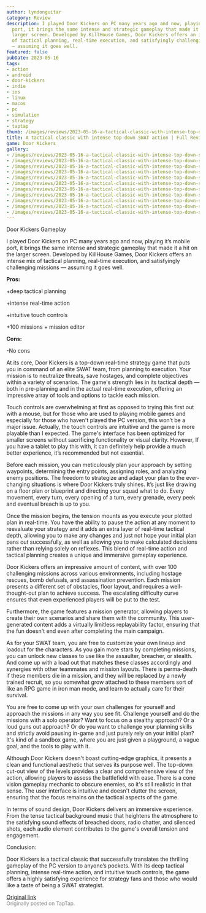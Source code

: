 ```yaml
---
author: lyndonguitar
category: Review
description: I played Door Kickers on PC many years ago and now, playing it’s mobile
  port, it brings the same intense and strategic gameplay that made it a hit on the
  larger screen. Developed by KillHouse Games, Door Kickers offers an intense mix
  of tactical planning, real-time execution, and satisfyingly challenging missions
  — assuming it goes well.
featured: false
pubDate: 2023-05-16
tags:
- action
- android
- door-kickers
- indie
- ios
- linux
- macos
- pc
- simulation
- strategy
- taptap
thumb: /images/reviews/2023-05-16-a-tactical-classic-with-intense-top-down-swat-action--full-review---door-kickers-0.avif
title: A tactical classic with intense top-down SWAT action | Full Review - Door Kickers
game: Door Kickers
gallery:
- /images/reviews/2023-05-16-a-tactical-classic-with-intense-top-down-swat-action--full-review---door-kickers-0.avif
- /images/reviews/2023-05-16-a-tactical-classic-with-intense-top-down-swat-action--full-review---door-kickers-1.avif
- /images/reviews/2023-05-16-a-tactical-classic-with-intense-top-down-swat-action--full-review---door-kickers-2.avif
- /images/reviews/2023-05-16-a-tactical-classic-with-intense-top-down-swat-action--full-review---door-kickers-3.avif
- /images/reviews/2023-05-16-a-tactical-classic-with-intense-top-down-swat-action--full-review---door-kickers-4.avif
- /images/reviews/2023-05-16-a-tactical-classic-with-intense-top-down-swat-action--full-review---door-kickers-5.avif
- /images/reviews/2023-05-16-a-tactical-classic-with-intense-top-down-swat-action--full-review---door-kickers-6.avif
- /images/reviews/2023-05-16-a-tactical-classic-with-intense-top-down-swat-action--full-review---door-kickers-7.avif
- /images/reviews/2023-05-16-a-tactical-classic-with-intense-top-down-swat-action--full-review---door-kickers-8.avif
- /images/reviews/2023-05-16-a-tactical-classic-with-intense-top-down-swat-action--full-review---door-kickers-9.avif
- /images/reviews/2023-05-16-a-tactical-classic-with-intense-top-down-swat-action--full-review---door-kickers-10.avif
---
```

Door Kickers
Gameplay

I played Door Kickers on PC many years ago and now, playing it’s mobile port, it brings the same intense and strategic gameplay that made it a hit on the larger screen. Developed by KillHouse Games, Door Kickers offers an intense mix of tactical planning, real-time execution, and satisfyingly challenging missions — assuming it goes well.


**Pros:**


+deep tactical planning

+intense real-time action

+intuitive touch controls

+100 missions + mission editor


**Cons:**


-No cons

At its core, Door Kickers is a top-down real-time strategy game that puts you in command of an elite SWAT team, from planning to execution. Your mission is to neutralize threats, save hostages, and complete objectives within a variety of scenarios. The game's strength lies in its tactical depth — both in pre-planning and in the actual real-time execution, offering an impressive array of tools and options to tackle each mission.

Touch controls are overwhelming at first as opposed to trying this first out with a mouse, but for those who are used to playing mobile games and especially for those who haven't played the PC version, this won’t be a major issue. Actually, the touch controls are intuitive and the game is more playable than I expected. The game's interface has been optimized for smaller screens without sacrificing functionality or visual clarity. However, If you have a tablet to play this with, it can definitely help provide a much better experience, it’s recommended but not essential.

Before each mission, you can meticulously plan your approach by setting waypoints, determining the entry points, assigning roles, and analyzing enemy positions. The freedom to strategize and adapt your plan to the ever-changing situations is where Door Kickers truly shines. It’s just like drawing on a floor plan or blueprint and directing your squad what to do. Every movement, every turn, every opening of a turn, every grenade, every peek and eventual breach is up to you.

Once the mission begins, the tension mounts as you execute your plotted plan in real-time. You have the ability to pause the action at any moment to reevaluate your strategy and it adds an extra layer of real-time tactical depth, allowing you to make any changes and just not hope your initial plan pans out successfully, as well as allowing you to make calculated decisions rather than relying solely on reflexes. This blend of real-time action and tactical planning creates a unique and immersive gameplay experience.

Door Kickers offers an impressive amount of content, with over 100 challenging missions across various environments, including hostage rescues, bomb defusals, and assassination prevention. Each mission presents a different set of obstacles, floor layout, and requires a well-thought-out plan to achieve success. The escalating difficulty curve ensures that even experienced players will be put to the test.

Furthermore, the game features a mission generator, allowing players to create their own scenarios and share them with the community. This user-generated content adds a virtually limitless replayability factor, ensuring that the fun doesn't end even after completing the main campaign.

As for your SWAT team, you are free to customize your own lineup and loadout for the characters. As you gain more stars by completing missions, you can unlock new classes to use like the assaulter, breacher, or stealth. And come up with a load out that matches these classes accordingly and synergies with other teammates and mission layouts. There is perma-death if these members die in a mission, and they will be replaced by a newly trained recruit, so you somewhat grow attached to these members sort of like an RPG game in iron man mode, and learn to actually care for their survival.

You are free to come up with your own challenges for yourself and approach the missions in any way you see fit. Challenge yourself and do the missions with a solo operator? Want to focus on a stealthy approach? Or a loud guns out approach? Or do you want to challenge your planning skills and strictly avoid pausing in-game and just purely rely on your initial plan? It's kind of a sandbox game, where you are just given a playground, a vague goal, and the tools to play with it.

Although Door Kickers doesn't boast cutting-edge graphics, it presents a clean and functional aesthetic that serves its purpose well. The top-down cut-out view of the levels provides a clear and comprehensive view of the action, allowing players to assess the battlefield with ease. There is a cone vision gameplay mechanic to obscure enemies, so it's still realistic in that sense. The user interface is intuitive and doesn't clutter the screen, ensuring that the focus remains on the tactical aspects of the game.

In terms of sound design, Door Kickers delivers an immersive experience. From the tense tactical background music that heightens the atmosphere to the satisfying sound effects of breached doors, radio chatter, and silenced shots, each audio element contributes to the game's overall tension and engagement.

Conclusion:

Door Kickers is a tactical classic that successfully translates the thrilling gameplay of the PC version to anyone’s pockets. With its deep tactical planning, intense real-time action, and intuitive touch controls, the game offers a highly satisfying experience for strategy fans and those who would like a taste of being a SWAT strategist.

[Original link](https://www.taptap.io/post/5456322)<br><span style="font-size: 0.95em; color: #888;">Originally posted on TapTap.</span>